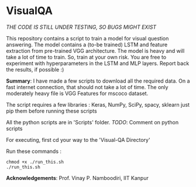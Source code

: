 VisualQA
========

*THE CODE IS STILL UNDER TESTING, SO BUGS MIGHT EXIST*

This repository contains a script to train a model for visual question answering. The model contains a (to-be trained) LSTM and feature extraction from pre-trained VGG architecture. The model is heavy and will take a lot of time to train. So, train at your own risk. You are free to experiment with hyperparameters in the LSTM and MLP layers. Report back the results, if possible :)

**Summary**:
I have made a few scripts to download all the required data. On a fast internet connection, that should not take a lot of time. The only moderately heavy file is VGG Features for mscoco dataset.

The script requires a few libraries : Keras, NumPy, SciPy, spacy, sklearn
just pip them before running these scripts

All the python scripts are in 'Scripts' folder.
*TODO*: Comment on python scripts

For executing, first cd your way to the 'Visual-QA Directory'

Run these commands :
```
chmod +x ./run_this.sh
./run_this.sh
```

**Acknowledgements**:
Prof. Vinay P. Namboodiri, IIT Kanpur
